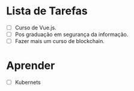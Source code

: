 # Lista de Tarefas
- [ ] Curso de Vue.js.
- [ ] Pos graduação em segurança da informação.
- [ ] Fazer mais um curso de blockchain.

# Aprender
- [ ] Kubernets
